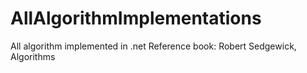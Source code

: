 # AllAlgorithmImplementations
All algorithm implemented in .net 
Reference book: Robert Sedgewick, Algorithms
